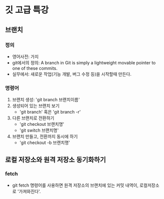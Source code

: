 # 깃 고급 특강

## 브랜치

### 정의
- 영어사전: 가지
- git에서의 정의: A branch in Git is simply a lightweight movable pointer to one of these commits.
- 실무에서: 새로운 작업(기능 개발, 버그 수정 등)을 시작할때 만든다.

### 명령어
1. 브랜치 생성: 'git branch 브랜치이름'
2. 생성되어 있는 브랜치 보기
    - 'git branch' 혹은 'git branch -r'
3. 다른 브랜치로 전환하기
    - 'git checkout 브랜치명'
    - 'git switch 브랜치명'
4. 브랜치 만들고, 전환까지 동시에 하기
    - 'git checkout -b 브랜치명'








## 로컬 저장소와 원격 저장소 동기화하기

### fetch
- git fetch 명령어를 사용하면 원격 저장소의 브랜치에 있는 커밋 내역이, 로컬저장소로 '가져와진다'.